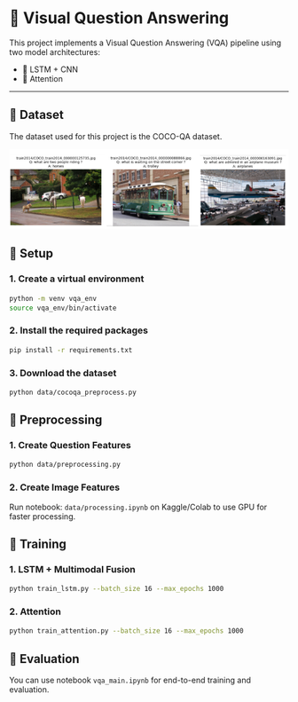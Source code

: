 # 🧠 Visual Question Answering 
This project implements a Visual Question Answering (VQA) pipeline using two model architectures:
- 🔹 LSTM + CNN
- 🔸 Attention
---
## 📁 Dataset
The dataset used for this project is the COCO-QA dataset.

![img_1.png](images/img_1.png)

## 🔧 Setup
### 1. Create a virtual environment
```bash
python -m venv vqa_env
source vqa_env/bin/activate
```
### 2. Install the required packages
```bash
pip install -r requirements.txt
```
### 3. Download the dataset
```bash
python data/cocoqa_preprocess.py
```
## 🧼 Preprocessing
### 1. Create Question Features
```bash
python data/preprocessing.py
```
### 2. Create Image Features
Run notebook: `data/processing.ipynb` on Kaggle/Colab to use GPU for faster processing.
## 🚀 Training
### 1. LSTM + Multimodal Fusion
```bash
python train_lstm.py --batch_size 16 --max_epochs 1000
```
### 2. Attention
```bash
python train_attention.py --batch_size 16 --max_epochs 1000
```
## 🧪 Evaluation
You can use notebook `vqa_main.ipynb` for end-to-end training and evaluation.